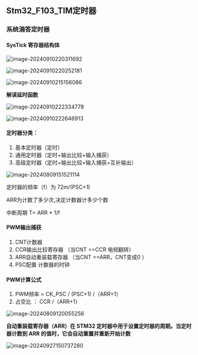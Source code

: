 ## Stm32_F103_TIM定时器

### 系统滴答定时器

#### SysTick 寄存器结构体

![image-20240910220311692](C:\Users\Administrator\AppData\Roaming\Typora\typora-user-images\image-20240910220311692.png)

![image-20240910220252181](C:\Users\Administrator\AppData\Roaming\Typora\typora-user-images\image-20240910220252181.png)

![image-20240910215156086](C:\Users\Administrator\AppData\Roaming\Typora\typora-user-images\image-20240910215156086.png)



**解读延时函数**

![image-20240910222334778](C:\Users\Administrator\AppData\Roaming\Typora\typora-user-images\image-20240910222334778.png)



![image-20240910222646913](C:\Users\Administrator\AppData\Roaming\Typora\typora-user-images\image-20240910222646913.png)





#### 定时器分类：

1. 基本定时器（定时）
2. 通用定时器（定时+输出比较+输入捕获）
3. 高级定时器（定时+输出比较+输入捕获+互补输出）

![image-20240809151521114](C:\Users\Administrator\AppData\Roaming\Typora\typora-user-images\image-20240809151521114.png)

定时器的频率（f）为 72m/(PSC+1)

ARR为计数了多少次,决定计数器计多少个数

中断周期 T= ARR * 1/f

#### PWM输出捕获

1. CNT计数器
2. CCR输出比较寄存器  （当CNT ==CCR 电频翻转）
3. ARR自动重装载寄存器 （当CNT ==ARR，CNT变成0 ）
4. PSC配置 计数器的时钟

#### PWM计算公式

1. PWM频率 = CK_PSC / (PSC+1) /（ARR+1）
2. 占空比 ：  CCR /（ARR+1）

![image-20240809120055256](C:\Users\Administrator\AppData\Roaming\Typora\typora-user-images\image-20240809120055256.png)

**自动重装载寄存器（ARR）在 STM32 定时器中用于设置定时器的周期。当定时器计数到 ARR 的值时，它会自动重置并重新开始计数**

![image-20240927150737280](C:\Users\Administrator\AppData\Roaming\Typora\typora-user-images\image-20240927150737280.png)